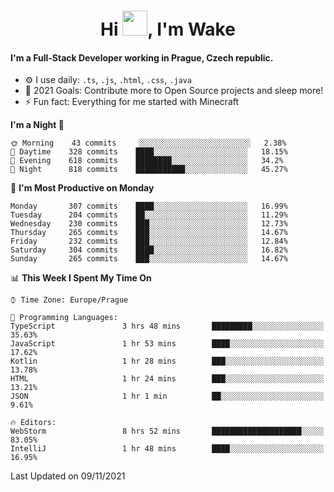 <h1 align="center">Hi <img src="https://raw.githubusercontent.com/MrWakeCZ/MrWakeCZ/master/Hi.gif" width="40px" />, I'm Wake</h1>

#### I'm a Full-Stack Developer working in Prague, Czech republic.
- ⚙️ I use daily: `.ts`, `.js`, `.html`, `.css`, `.java`
- 🥅 2021 Goals: Contribute more to Open Source projects and sleep more!
- ⚡ Fun fact: Everything for me started with Minecraft

<!--START_SECTION:waka-->
**I'm a Night 🦉** 

```text
🌞 Morning    43 commits     ░░░░░░░░░░░░░░░░░░░░░░░░░   2.38% 
🌆 Daytime    328 commits    ████░░░░░░░░░░░░░░░░░░░░░   18.15% 
🌃 Evening    618 commits    ████████░░░░░░░░░░░░░░░░░   34.2% 
🌙 Night      818 commits    ███████████░░░░░░░░░░░░░░   45.27%

```
📅 **I'm Most Productive on Monday** 

```text
Monday       307 commits    ████░░░░░░░░░░░░░░░░░░░░░   16.99% 
Tuesday      204 commits    ██░░░░░░░░░░░░░░░░░░░░░░░   11.29% 
Wednesday    230 commits    ███░░░░░░░░░░░░░░░░░░░░░░   12.73% 
Thursday     265 commits    ███░░░░░░░░░░░░░░░░░░░░░░   14.67% 
Friday       232 commits    ███░░░░░░░░░░░░░░░░░░░░░░   12.84% 
Saturday     304 commits    ████░░░░░░░░░░░░░░░░░░░░░   16.82% 
Sunday       265 commits    ███░░░░░░░░░░░░░░░░░░░░░░   14.67%

```


📊 **This Week I Spent My Time On** 

```text
⌚︎ Time Zone: Europe/Prague

💬 Programming Languages: 
TypeScript               3 hrs 48 mins       █████████░░░░░░░░░░░░░░░░   35.63% 
JavaScript               1 hr 53 mins        ████░░░░░░░░░░░░░░░░░░░░░   17.62% 
Kotlin                   1 hr 28 mins        ███░░░░░░░░░░░░░░░░░░░░░░   13.78% 
HTML                     1 hr 24 mins        ███░░░░░░░░░░░░░░░░░░░░░░   13.21% 
JSON                     1 hr 1 min          ██░░░░░░░░░░░░░░░░░░░░░░░   9.61%

🔥 Editors: 
WebStorm                 8 hrs 52 mins       ████████████████████░░░░░   83.05% 
IntelliJ                 1 hr 48 mins        ████░░░░░░░░░░░░░░░░░░░░░   16.95%

```


 Last Updated on 09/11/2021
<!--END_SECTION:waka-->
